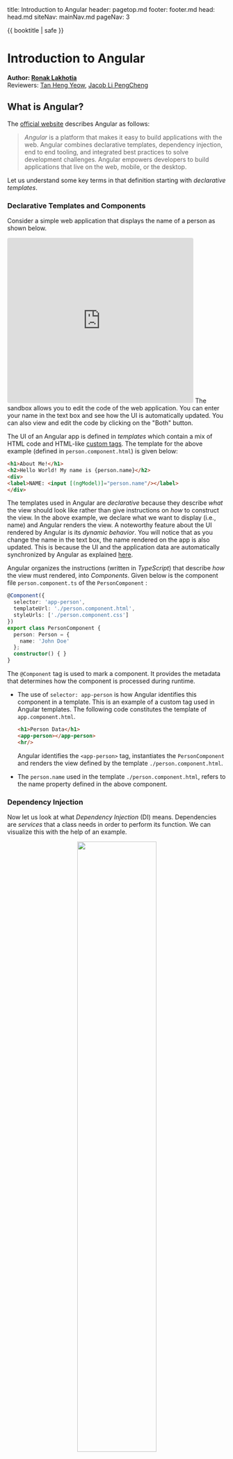 <frontmatter>
  title: Introduction to Angular
  header: pagetop.md
  footer: footer.md
  head: head.md
  siteNav: mainNav.md
  pageNav: 3
</frontmatter>

<div class="website-content">

{{ booktitle | safe }}

# Introduction to Angular

**Author: [Ronak Lakhotia](https://github.com/RonakLakhotia)**                                                              
Reviewers: [Tan Heng Yeow](https://github.com/tanhengyeow), [Jacob Li PengCheng](https://github.com/jacoblipech)

## What is Angular?

The [official website](https://angular.io/docs) describes Angular as follows:

>*Angular* is a platform that makes it easy to build applications with the web. Angular combines declarative templates, dependency injection, end to end tooling, and integrated best practices to solve development challenges. Angular empowers developers to build applications that live on the web, mobile, or the desktop.

Let us understand some key terms in that definition starting with _declarative templates_.

### Declarative Templates and Components

Consider a simple web application that displays the name of a person as shown below.

<iframe src="https://stackblitz.com/edit/angular-3qy4j2?embed=1&file=src/app/app.component.ts&view=preview" style="width:85%; height:380px; border:0; border-radius: 4px; overflow:hidden;" sandbox="allow-modals allow-forms allow-popups allow-scripts allow-same-origin"></iframe> 

<box type="info">
    The sandbox allows you to edit the code of the web application. You can enter your name in the text box and see how the UI is automatically updated. You can also view and edit the code by clicking on the "Both" button. 
</box>

The UI of an Angular app is defined in _templates_ which contain a mix of HTML code and HTML-like [custom tags](https://angular.io/guide/elements). The template for the above example (defined in `person.component.html`) is given below:

``` html
<h1>About Me!</h1>
<h2>Hello World! My name is {person.name}</h2>
<div>
<label>NAME: <input [(ngModel)]="person.name"/></label>
</div>
```
  
The templates used in Angular are _declarative_ because they describe _what_ the view should look like rather than give instructions on _how_ to construct the view. In the above example, we declare what we want to display (i.e., name) and Angular renders the view. A noteworthy feature about the UI rendered by Angular is its _dynamic behavior_.
You will notice that as you change the name in the text box, the name rendered on the app is also updated. This is because the UI and the application data are automatically synchronized by Angular as explained [here](https://angular.io/guide/template-syntax#binding-syntax-an-overview).

Angular organizes the instructions (written in _TypeScript_) that describe _how_ the view must rendered, into _Components_. Given below is the component file `person.component.ts` of the `PersonComponent` :  

```typescript
@Component({
  selector: 'app-person',
  templateUrl: './person.component.html',
  styleUrls: ['./person.component.css']
})
export class PersonComponent {
  person: Person = {
    name: 'John Doe'
  };
  constructor() { }
}
```

The `@Component` tag is used to mark a component. It provides the metadata that determines how the component is processed during runtime.

* The use of `selector: app-person` is how Angular identifies this component in a template. This is an example of a custom tag used in Angular templates. The following code constitutes the template of `app.component.html`.

    ```html
    <h1>Person Data</h1>
    <app-person></app-person>
    <hr/>
    ```

    Angular identifies the `<app-person>` tag, instantiates the `PersonComponent` and renders the view defined by the template `./person.component.html`.

* The `person.name` used in the template `./person.component.html`, refers to the name property defined in the above component.

### Dependency Injection

Now let us look at what _Dependency Injection_ (DI) means. Dependencies are _services_ that a class needs in order to perform its function. We can visualize this with the help of an example.

<center>
<img src="dependency.png" width="60%">

_Figure 1. What is a dependency?_ (source: [freecodecamp](https://medium.freecodecamp.org/a-quick-intro-to-dependency-injection-what-it-is-and-when-to-use-it-7578c84fa88f))
</center>

Dependency injection is a way of providing a class with the required services. Given below is an injectable service class.
 
```typescript
import { Injectable } from '@angular/core';
import { PERSONS } from './mock-persons';
@Injectable({
  providedIn: 'root',
})
export class PersonService {
  getPersons() { return PERSONS; }
}
```

The `PersonComponent` declared previously, can make use of this `PersonService` by injecting the dependency in its constructor as a parameter.

```
constructor(personService: PersonService) {
 this.persons = personService.getPersons();
}
```

In the above example, we write the `getPersons` method only once in the service class and we can access this method from any component by injecting the service in the constructor.
This way of using DI increases the efficiency and modularity (as per the [Angular official website](https://angular.io/guide/dependency-injection)).

Declarative Templates and Dependency Injection are only a couple of noteworthy features of Angular. A more comprehensive [list](https://angular.io/features) is available on the official website. 
 
## Why use Angular?

Now that we know what Angular is, let us look at some benefits it has to offer.

### Benefit 1: Angular Provides Good Tooling Services

Angular provides developers with tools that enforce "best practices". Let us look at some of these tools.

* **TypeScript** - Angular applications are built using the TypeScript language, a superset of JavaScript.
TypeScript provides <tooltip content="Static typing involves type checking during compile-time as opposed to run-time. Types are associated with variables not values.">static typing</tooltip>.
This helps the compiler show warnings about any potential errors in the code, before the app runs. Consider the following example: 

    ```typescript
    function add(x : number, y : number) : number {
        return x + y;
    }
    add('a', 'b'); // compiler flags an error
    ```
    In the code above, parameters `x` and `y` are declared to have the type `number`. Thus, the compiler shows an error when the function is called with strings as inputs to the function.
    
    Another advantage of TypeScript is _Type Inference_ - TypeScript makes typing a bit easier and less explicit by the usage of type inference. Let us see how.
    
    ```typescript
    let a = "some text";
    let b = 123;
    a = b; // Compiler Error: Type 'number' is not assignable to type 'string'
    ```    
    
    In the above code snippet, we are not explicitly defining `a: string` with a type annotation. TypeScript infers the type of the variable based on the value assigned to the variable. The value of `a` is a string and hence the type of `a` is inferred as `string`.
    Similarly, the type of `b` is inferred as `number`. Therefore, while inferring types, the compiler flags an error saying a `number` type cannot be assigned to a `string` type.
    
    You can read this [article](https://medium.com/tech-tajawal/typescript-why-should-one-use-it-a539faa92010) to learn more about the features that TypeScript has to offer.
    
* **Angular CLI** - Angular CLI stands for Angular Command Line Interface. It is a command line tool for managing Angular apps. 
    With the CLI you can perform the following commands to ease the development process.
     - Generate a new Angular application with - `ng new`
     - Generate Angular files - `ng generate`
     - Build your application for deployment - `ng build`
     
    You can refer to the [official documentation](https://cli.angular.io/) for a complete list of the CLI commands.
    
    The Angular CLI also helps developers follow good development practices. For example, 
    The Angular CLI has out-of-the-box integration with <tooltip content="Codelyzer is an open source tool that checks whether the pre-defined coding guidelines have been followed">**Codelyzer**</tooltip>.
    Codelyzer lints your code against the [official Angular style guide](https://angular.io/guide/styleguide). With Angular CLI, you can simply run the command `ng lint` to get an analysis of whether your code follows the "best practices".
        

This [article](https://medium.freecodecamp.org/best-practices-for-a-clean-and-performant-angular-application-288e7b39eb6f) provides a comprehensive list of best tooling services offered by Angular.
 
### Benefit 2: Angular Allows Cross-Platform Development

Using the modern versions of Angular, developers can build applications that live on the web, mobile, or the desktop.

* **Progressive Web Apps** - PWAs are web-based applications that contain most of the benefits of a typical mobile app. The [official documentation](https://developers.google.com/web/progressive-web-apps/) written by Google describes PWAs to be reliable, fast and engaging. With Angular you can develop PWAs and provide an immersive user experience.
This [article](https://medium.com/@nsmirnova/creating-pwa-with-angular-5-e36ea2378b5d) is a good place to learn the basics of building PWAs using Angular.

* **Native Apps** - Angular can be used to build <tooltip content="a smartphone application that is coded in a specific programming language, such as Swift for iOS or Java for Android operating systems">native mobile applications</tooltip>. There are many frameworks such as [NativeScript](https://www.nativescript.org/) and [Ionic](https://ionicframework.com/)
that can be integrated with Angular for mobile application development. As per the [official Ionic website](https://ionicframework.com/docs/intro), it is easy to integrate Ionic with the Angular.

* **Desktop Apps** - With Angular you can create desktop applications across Mac, Windows and Linux systems. In order for your application to be compatible with the different Operating Systems, you can use the <tooltip content="Electron is a framework that provides a set of APIs to interact with the Windows, OS X, and Linux operating systems. It makes cross-platform development easier.">[Electron](https://electronjs.org/)</tooltip> framework.
You can integrate the Electron framework in your project using the Angular CLI and start building your application.
This [article](https://medium.com/@yannmjl/how-to-build-native-cross-platform-desktop-apps-with-angular-electron-bd1d6e3919b2) is a good introduction to building desktop apps with Angular and Electron.

### Benefit 3: Angular Provides Two-way Data Binding

Web apps have two main components, a _View_ and a _Model_. The View component is responsible for displaying data (i.e., the part users see). The Model is concerned with the logic implementation of the application. It updates and retrieves the data to and from the database.
_Data binding_ refers to the exchange of data between the View and Model components. There are two types of data binding as shown below.

<center>
<img src="data.jpg" width="50%">

_Figure 2. Types of data binding_ ([source](https://osmangoni.info/posts/one-way-and-two-way-data-binding/))
</center>

Some frameworks like [React](https://reactjs.org/docs/thinking-in-react.html) provide one-way data binding i.e., when there is a change to the Model, the View updates automatically.
However, if the app allows users to change data through the view (e.g., entering your name in the textbox), the developer has to write code to propagate that change to the Model.

In contrast, Angular provides data binding in both ways. That means even changes to the View can be propagated to the Model automatically, without writing extra code for that.

This [article](https://medium.com/@preethi.s/angular-custom-two-way-data-binding-3e618309d6c7) on Medium provides a good introduction to two-way data binding in Angular.

## Disadvantages of Angular

Like any other framework/library, Angular has its share of disadvantages.

1. **Steep Learning Curve:** <br/>
Angular requires you to learn many concepts, such as _directives_, modules, components, services and many more. The large number of new concepts can be confusing to newcomers. Additionally, Angular requires you to learn a new language, TypeScript.

2. **Opinionated Framework:**<br/>
Angular is opinionated about how you structure your code. This means that Angular provides you defaults for building applications. For instance, there are in-built services to perform data fetching, state management and much more. It is also opinionated about the development language as it requires you to use TypeScript.<br/>
In contrast, React allows you to integrate any third party services in your application.
    
## Comparison with other popular frontend frameworks

[React]("https://reactjs.org/") and [Vue]("https://vuejs.org/") are two popular alternatives to Angular.

React is a popular Javascript library, open sourced by Facebook. The ease of learning React is a key advantage over Angular.
It also provides more flexibility as it allows integration of third party libraries.

Vue, another open-source JavaScript framework, offers some advantages over Angular, like increased flexibility, simple structure and ease of integration. This makes it easier to learn Vue as compared to Angular or React.

Below are a few resources that give a brief comparison between these popular frontend frameworks.

1. [React vs Angular vs Vue](https://medium.com/@TechMagic/reactjs-vs-angular5-vs-vue-js-what-to-choose-in-2018-b91e028fa91d) - A brief comparison between the three most popular frontend tools.
2. [Why use Vue](https://medium.com/@brainmobi/advantages-of-using-vue-js-for-your-web-applications-7e460cadfffc) - Advantages of using Vue.
3. [Angular vs React](https://programmingwithmosh.com/react/react-vs-angular/) - A comprehensive comparison between React and Angular.

## How to get started with Angular?

Given below are a few steps that will help you ease into the Angular environment:

1. [Different versions of Angular](https://www.simplilearn.com/angularjs-vs-angular-2-vs-angular-4-differences-article) - Before you start learning Angular, you must have a clear idea of its different versions.

2. [Start learning TypeScript](https://www.typescriptlang.org/docs/home.html) - Development in Angular relies heavily on TypeScript. You can start learning the basics of the new language from its official website.

3. [The official Angular website](https://angular.io/guide/quickstart) - offers a good tutorial to get started. It shows you how to build and run a simple "Hello World" application in Angular.

4. [Build your first Angular app](https://scrimba.com/g/gyourfirstangularapp) - You are recommended to complete this course taught by an Angular expert. It teaches you the important concepts of Angular in the form of interactive tutorials.

5. [StackOverflow Questions on Angular](https://stackoverflow.com/questions/tagged/angular?sort=votes&pageSize=50) - You can also refer to this list of top voted questions on Angular if you need help while developing your own Angular application.
